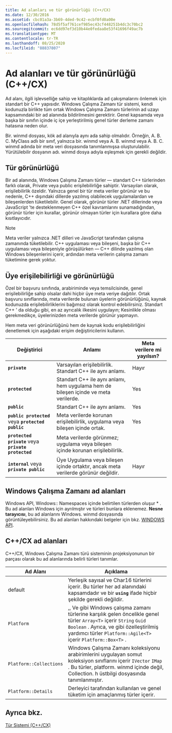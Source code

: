 ```yaml
---
title: Ad alanları ve tür görünürlüğü (C++/CX)
ms.date: 12/30/2016
ms.assetid: cbc01a3a-3b69-4ded-9c42-ecbf0fd0a00e
ms.openlocfilehash: 78d5f5af761cef985ec43cf448251b4dc3c70bc2
ms.sourcegitcommit: ec6dd97ef3d10b44e0fedaa8e53f41696f49ac7b
ms.translationtype: MT
ms.contentlocale: tr-TR
ms.lasthandoff: 08/25/2020
ms.locfileid: "88837807"
---
```

# <a name="namespaces-and-type-visibility-ccx-"></a>Ad alanları ve tür görünürlüğü (C++/CX)

Ad alanı, ilgili işlevselliğe sahip ve kitaplıklarda ad çakışmalarını önlemek için standart bir C++ yapısıdır. Windows Çalışma Zamanı tür sistemi, kendi kodunuzla birlikte tüm ortak Windows Çalışma Zamanı türlerinin ad uzayı kapsamındaki bir ad alanında bildirilmesini gerektirir. Genel kapsamda veya başka bir sınıfın içinde iç içe yerleştirilmiş genel türler derleme zamanı hatasına neden olur.

Bir. winmd dosyası, kök ad alanıyla aynı ada sahip olmalıdır. Örneğin, A. B. C. MyClass adlı bir sınıf, yalnızca bir. winmd veya A. B. winmd veya A. B. C. winmd adında bir meta veri dosyasında tanımlanmışsa oluşturulabilir. Yürütülebilir dosyanın adı. winmd dosya adıyla eşleşmek için gerekli değildir.

## <a name="type-visibility"></a>Tür görünürlüğü

Bir ad alanında, Windows Çalışma Zamanı türler — standart C++ türlerinden farklı olarak, Private veya public erişilebilirliğe sahiptir. Varsayılan olarak, erişilebilirlik özeldir. Yalnızca genel bir tür meta veriler görünür ve bu nedenle, C++ dışındaki dillerde yazılmış olabilecek uygulamalardan ve bileşenlerden tüketilebilir. Genel olarak, görünür türler .NET dillerinde veya JavaScript 'te desteklenmeyen C++ özel kavramlarını sunamadığından, görünür türler için kurallar, görünür olmayan türler için kurallara göre daha kısıtlayıcıdır.

> [!NOTE]
> Meta veriler yalnızca .NET dilleri ve JavaScript tarafından çalışma zamanında tüketilebilir. C++ uygulaması veya bileşeni, başka bir C++ uygulaması veya bileşeniyle görüşülürken — C++ dilinde yazılmış olan Windows bileşenlerini içerir, ardından meta verilerin çalışma zamanı tüketimine gerek yoktur.

## <a name="member-accessibility-and-visibility"></a>Üye erişilebilirliği ve görünürlüğü

Özel bir başvuru sınıfında, arabiriminde veya temsilcisinde, genel erişilebilirliğe sahip olsalar dahi hiçbir üye meta veriye dağıtılır. Ortak başvuru sınıflarında, meta verilerde bulunan üyelerin görünürlüğünü, kaynak kodunuzda erişilebilirliklerini bağımsız olarak kontrol edebilirsiniz. Standart C++ ' da olduğu gibi, en az ayrıcalık ilkesini uygulayın; Kesinlikle olması gerekmedikçe, üyelerinizden meta verilerde görünür yapmayın.

Hem meta veri görünürlüğünü hem de kaynak kodu erişilebilirliğini denetlemek için aşağıdaki erişim değiştiricilerini kullanın.

| Değiştirici | Anlamı | Meta verilere mi yayılsın? |
|--|--|--|
| **`private`** | Varsayılan erişilebilirlik. Standart C++ ile aynı anlamı. | Hayır |
| **`protected`** | Standart C++ ile aynı anlamı, hem uygulama hem de bileşen içinde ve meta verilerde. | Yes |
| **`public`** | Standart C++ ile aynı anlamı. | Yes |
| **`public protected`** veya **`protected public`** | Meta verilerde korunan erişilebilirlik, uygulama veya bileşen içinde ortak. | Yes |
| **`protected private`** veya **`private protected`** | Meta verilerde görünmez; uygulama veya bileşen içinde korunan erişilebilirlik. |  |
| **`internal`** veya **`private public`** | Üye Uygulama veya bileşen içinde ortaktır, ancak meta verilerde görünür değildir. | Hayır |

## <a name="windows-runtime-namespaces"></a>Windows Çalışma Zamanı ad alanları

Windows API, Windows:: Namespaces içinde belirtilen türlerden oluşur \* . Bu ad alanları Windows için ayrılmıştır ve türleri bunlara eklenemez. **Nesne tarayıcısı**, bu ad alanlarını Windows. winmd dosyasında görüntüleyebilirsiniz. Bu ad alanları hakkındaki belgeler için bkz. [WINDOWS API](/uwp/api/).

## <a name="ccx-namespaces"></a>C++/CX ad alanları

C++/CX, Windows Çalışma Zamanı türü sisteminin projeksiyonunun bir parçası olarak bu ad alanlarında belirli türleri tanımlar.

| Ad Alanı | Açıklama |
|--|--|
| default | Yerleşik sayısal ve Char16 türlerini içerir. Bu türler her ad alanındaki kapsamdadır ve bir **`using`** ifade hiçbir şekilde gerekli değildir. |
| `Platform` | ,, Ve gibi Windows çalışma zamanı türlerine karşılık gelen öncelikle genel türler `Array<T>` içerir `String` `Guid` `Boolean` . Ayrıca, ve gibi özelleştirilmiş yardımcı türler `Platform::Agile<T>` içerir `Platform::Box<T>` . |
| `Platform::Collections` | Windows Çalışma Zamanı koleksiyonu arabirimlerini uygulayan somut koleksiyon sınıflarını içerir `IVector` `IMap` . Bu türler, platform. winmd içinde değil, Collection. h üstbilgi dosyasında tanımlanmıştır. |
| `Platform::Details` | Derleyici tarafından kullanılan ve genel tüketim için amaçlanmış türler içerir. |

## <a name="see-also"></a>Ayrıca bkz.

[Tür Sistemi (C++/CX)](../cppcx/type-system-c-cx.md)
